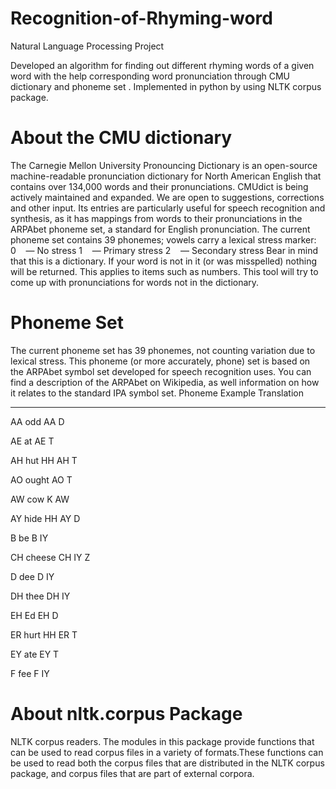 # Recognition-of-Rhyming-word
Natural Language Processing Project

Developed an algorithm for finding out different rhyming words of a given word with the help corresponding word pronunciation through CMU dictionary and phoneme set .
Implemented in python by using NLTK corpus package.

# About the CMU dictionary
The Carnegie Mellon University Pronouncing Dictionary is an open-source
machine-readable pronunciation dictionary for North American English that contains
over 134,000 words and their pronunciations. CMUdict is being actively maintained
and expanded. We are open to suggestions, corrections and other input.
Its entries are particularly useful for speech recognition and synthesis, as it has
mappings from words to their pronunciations in the ARPAbet phoneme set, a standard
for English pronunciation. The current phoneme set contains 39 phonemes; vowels
carry a lexical stress marker:
0    — No stress
1    — Primary stress
2    — Secondary stress
Bear in mind that this is a dictionary. If your word is not in it (or was misspelled)
nothing will be returned. This applies to items such as numbers. This tool will try to
come up with pronunciations for words not in the dictionary.


# Phoneme Set
The current phoneme set has 39 phonemes, not counting variation due to
lexical stress. This phoneme (or more accurately, phone) set is based on the
ARPAbet symbol set developed for speech recognition uses. You can find
a description of the ARPAbet on Wikipedia, as well information on how it
relates to the standard IPA symbol set.
Phoneme Example Translation
-- -- -- - -- -- -- - -- -- -- -- -- -
AA odd AA D

AE at AE T

AH hut HH AH T

AO ought AO T

AW cow K AW

AY hide HH AY D

B be B IY

CH cheese CH IY Z

D dee D IY

DH thee DH IY

EH Ed EH D

ER hurt HH ER T

EY ate EY T

F fee F IY


# About nltk.corpus Package
NLTK corpus readers. The modules in this package provide functions that can be
used to read corpus files in a variety of formats.These functions can be used to read
both the corpus files that are distributed in the NLTK corpus package, and corpus files
that are part of external corpora.
